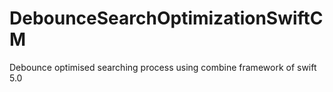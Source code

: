 # DebounceSearchOptimizationSwiftCM
Debounce optimised searching process using combine framework of swift 5.0
